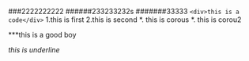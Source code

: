 ###2222222222
######233233232s
#######33333
`<div>this is a code</div>`
1.this is first 
2.this is second
*. this is corous
*. this is corou2

***this is a good boy

*this is underline*

